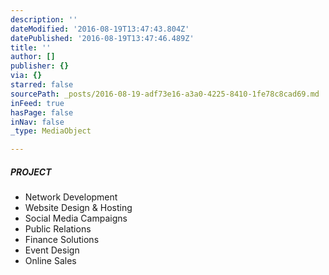 ```yaml
---
description: ''
dateModified: '2016-08-19T13:47:43.804Z'
datePublished: '2016-08-19T13:47:46.489Z'
title: ''
author: []
publisher: {}
via: {}
starred: false
sourcePath: _posts/2016-08-19-adf73e16-a3a0-4225-8410-1fe78c8cad69.md
inFeed: true
hasPage: false
inNav: false
_type: MediaObject

---
```

##### PROJECT

* Network Development
* Website Design & Hosting
* Social Media Campaigns
* Public Relations
* Finance Solutions
* Event Design
* Online Sales